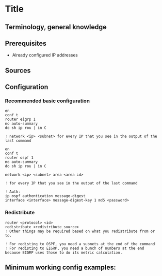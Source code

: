 # Title

Terminology, general knowledge
---


Prerequisites
---
- Already configured IP addresses

Sources
---


Configuration
---

### Recommended basic configuration
```
en
conf t
router eigrp 1
no auto-summary
do sh ip rou | in C

! network <ip> <subnet> for every IP that you see in the output of the last command
```

```
en
conf t
router ospf 1
no auto-summary
do sh ip rou | in C

network <ip> <subnet> area <area id> 

! for every IP that you see in the output of the last command

! Auth:
ip ospf authentication message-digest
interface <interface> message-digest-key 1 md5 <password>

```

### Redistribute


```
router <protocol> <id>
redistribute <redistribute_source>
! Other things may be required based on what you redistribute from or to.

! For redisting to OSPF, you need a subnets at the end of the command
! For redisting to EIGRP, you need a bunch of numbers at the end because EIGRP uses those to do its metric calculation.
```


Minimum working config examples:
---